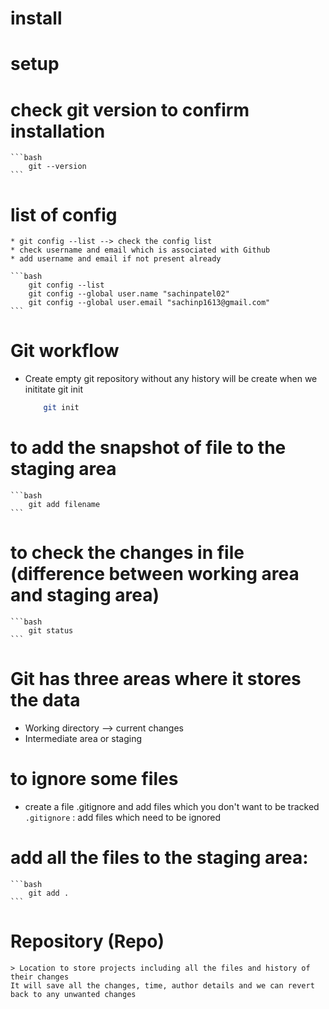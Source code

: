 
# install

# setup
# check git version to confirm installation
    ```bash
        git --version
    ```

# list of config
    * git config --list --> check the config list
    * check username and email which is associated with Github
    * add username and email if not present already

    ```bash
        git config --list
        git config --global user.name "sachinpatel02"
        git config --global user.email "sachinp1613@gmail.com"
    ```



# Git workflow
* Create empty git repository without any history will be create when we inititate git init

    ```bash
        git init
    ```
# to add the snapshot of file to the staging area
    ```bash
        git add filename
    ```
# to check the changes in file (difference between working area and staging area)
    ```bash
        git status
    ```
# Git has three areas where it stores the data
* Working directory --> current changes
* Intermediate area or staging

# to ignore some files
* create a file .gitignore and add files which you don't want to be tracked
    ` .gitignore` : add files which need to be ignored

# add all the files to the staging area:
    ```bash
        git add . 
    ```
# Repository (Repo)
    > Location to store projects including all the files and history of their changes
    It will save all the changes, time, author details and we can revert back to any unwanted changes
    
